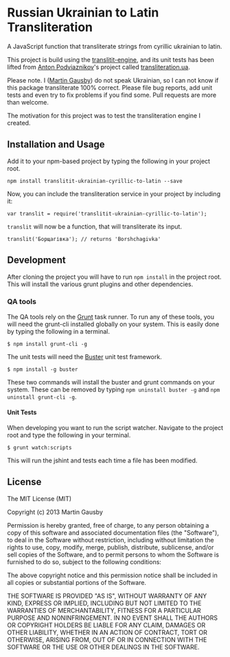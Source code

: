 Russian Ukrainian to Latin Transliteration
====================================================
A JavaScript function that transliterate strings from cyrillic ukrainian to latin.

This project is build using the [translitit-engine][translitit-engine], and its unit tests has been lifted from [Anton Podviaznikov][podviaznikov]'s project called [transliteration.ua][transliteration.ua].

Please note. I ([Martin Gausby](https://github.com/gausby)) do not speak Ukrainian, so I can not know if this package transliterate 100% correct. Please file bug reports, add unit tests and even try to fix problems if you find some. Pull requests are more than welcome.

The motivation for this project was to test the transliteration engine I created.

[translitit-engine]: https://github.com/gausby/translitit-engine
[podviaznikov]: https://github.com/podviaznikov
[transliteration.ua]: https://github.com/podviaznikov/ua.transliteration

## Installation and Usage
Add it to your npm-based project by typing the following in your project root.

    npm install translitit-ukrainian-cyrillic-to-latin --save

Now, you can include the transliteration service in your project by including it:

    var translit = require('translitit-ukrainian-cyrillic-to-latin');

`translit` will now be a function, that will transliterate its input.

    translit('Борщагівка'); // returns 'Borshchagivka'


## Development
After cloning the project you will have to run `npm install` in the project root. This will install the various grunt plugins and other dependencies.


### QA tools
The QA tools rely on the [Grunt](http://gruntjs.com) task runner. To run any of these tools, you will need the grunt-cli installed globally on your system. This is easily done by typing the following in a terminal.

    $ npm install grunt-cli -g

The unit tests will need the [Buster](http://busterjs.org/) unit test framework.

    $ npm install -g buster

These two commands will install the buster and grunt commands on your system. These can be removed by typing `npm uninstall buster -g` and `npm uninstall grunt-cli -g`.


#### Unit Tests
When developing you want to run the script watcher. Navigate to the project root and type the following in your terminal.

    $ grunt watch:scripts

This will run the jshint and tests each time a file has been modified.


## License
The MIT License (MIT)

Copyright (c) 2013 Martin Gausby

Permission is hereby granted, free of charge, to any person obtaining a copy of this software and associated documentation files (the "Software"), to deal in the Software without restriction, including without limitation the rights to use, copy, modify, merge, publish, distribute, sublicense, and/or sell copies of the Software, and to permit persons to whom the Software is furnished to do so, subject to the following conditions:

The above copyright notice and this permission notice shall be included in all copies or substantial portions of the Software.

THE SOFTWARE IS PROVIDED "AS IS", WITHOUT WARRANTY OF ANY KIND, EXPRESS OR IMPLIED, INCLUDING BUT NOT LIMITED TO THE WARRANTIES OF MERCHANTABILITY, FITNESS FOR A PARTICULAR PURPOSE AND NONINFRINGEMENT. IN NO EVENT SHALL THE AUTHORS OR COPYRIGHT HOLDERS BE LIABLE FOR ANY CLAIM, DAMAGES OR OTHER LIABILITY, WHETHER IN AN ACTION OF CONTRACT, TORT OR OTHERWISE, ARISING FROM, OUT OF OR IN CONNECTION WITH THE SOFTWARE OR THE USE OR OTHER DEALINGS IN THE SOFTWARE.
